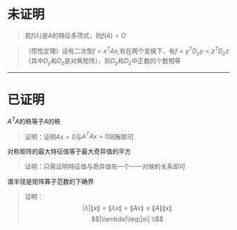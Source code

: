 # 未证明
> 若$f(\lambda)$是A的特征多项式，则$f(A)=O$

> （惯性定理）设有二次型$f=x^TAx$,有在两个变换下，有$f=y^TD_yy=z^TD_zz$（其中$D_y$和$D_z$是对角矩阵），则$D_y$和$D_z$中正数的个数相等

---
# 已证明
$A^TA$的秩等于$A$的秩
> 证明：证明$Ax=0$与$A^TAx=0$同解即可

对称矩阵的最大特征值等于最大奇异值的平方
> 证明：只需证明特征值与奇异值有一个一一对映的关系即可

谱半径是矩阵算子范数的下确界
> 证明：
> $$|\lambda|\|x\|=\|\lambda x\|=\|Ax\|\leq\|A\|\|x\| $$
$$|\lambda|\leq\|x\| \l$$
> 
<!--stackedit_data:
eyJoaXN0b3J5IjpbMTc2MDkwOTU1NV19
-->